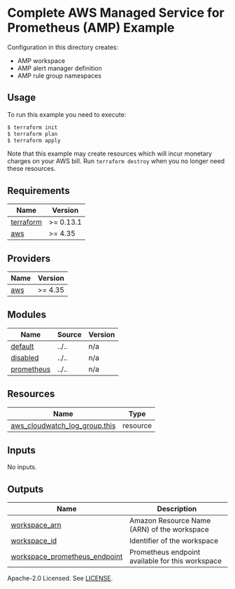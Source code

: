 # Complete AWS Managed Service for Prometheus (AMP) Example

Configuration in this directory creates:

- AMP workspace
- AMP alert manager definition
- AMP rule group namespaces

## Usage

To run this example you need to execute:

```bash
$ terraform init
$ terraform plan
$ terraform apply
```

Note that this example may create resources which will incur monetary charges on your AWS bill. Run `terraform destroy` when you no longer need these resources.

<!-- BEGINNING OF PRE-COMMIT-TERRAFORM DOCS HOOK -->
## Requirements

| Name | Version |
|------|---------|
| <a name="requirement_terraform"></a> [terraform](#requirement\_terraform) | >= 0.13.1 |
| <a name="requirement_aws"></a> [aws](#requirement\_aws) | >= 4.35 |

## Providers

| Name | Version |
|------|---------|
| <a name="provider_aws"></a> [aws](#provider\_aws) | >= 4.35 |

## Modules

| Name | Source | Version |
|------|--------|---------|
| <a name="module_default"></a> [default](#module\_default) | ../.. | n/a |
| <a name="module_disabled"></a> [disabled](#module\_disabled) | ../.. | n/a |
| <a name="module_prometheus"></a> [prometheus](#module\_prometheus) | ../.. | n/a |

## Resources

| Name | Type |
|------|------|
| [aws_cloudwatch_log_group.this](https://registry.terraform.io/providers/hashicorp/aws/latest/docs/resources/cloudwatch_log_group) | resource |

## Inputs

No inputs.

## Outputs

| Name | Description |
|------|-------------|
| <a name="output_workspace_arn"></a> [workspace\_arn](#output\_workspace\_arn) | Amazon Resource Name (ARN) of the workspace |
| <a name="output_workspace_id"></a> [workspace\_id](#output\_workspace\_id) | Identifier of the workspace |
| <a name="output_workspace_prometheus_endpoint"></a> [workspace\_prometheus\_endpoint](#output\_workspace\_prometheus\_endpoint) | Prometheus endpoint available for this workspace |
<!-- END OF PRE-COMMIT-TERRAFORM DOCS HOOK -->

Apache-2.0 Licensed. See [LICENSE](https://github.com/terraform-aws-modules/terraform-aws-managed-service-prometheus/blob/master/LICENSE).
